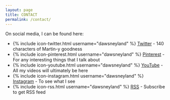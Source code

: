 ```yaml
---
layout: page
title: CONTACT
permalink: /contact/
---
```


On social media, I can be found here:

* {% include icon-twitter.html username="dawsneyland" %} [Twitter](http://twitter.com/dawsneyland) - 140 characters of Martin-y goodness
* {% include icon-pinterest.html username="dawsneyland" %} [Pinterest](http://pinterest.com/dawsneyland) - For any interesting things that I talk about
* {% include icon-youtube.html username="dawsneyland" %} [YouTube](http://youtube.com/dawsneyland) - All my videos will ultimately be here
* {% include icon-instagram.html username="dawsneyland" %} [Instagram](http://instagram.com/dawsneyland) - To see what I see
* {% include icon-rss.html username="dawsneyland" %} [RSS](/feed.xml) - Subscribe to get RSS feed

